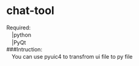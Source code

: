 # chat-tool
Required:<br />
　|python<br />
　|PyQt<br />
###Intruction:<br />
　You can use pyuic4 to transfrom ui file to py file
